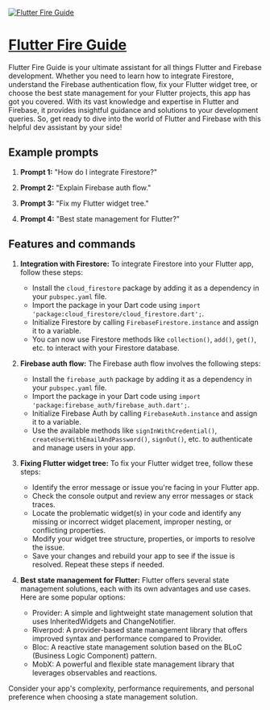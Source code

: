 [![Flutter Fire Guide](https://files.oaiusercontent.com/file-wZ1dJpMSLcUySPoe62AyR8gI?se=2123-10-16T20%3A29%3A10Z&sp=r&sv=2021-08-06&sr=b&rscc=max-age%3D31536000%2C%20immutable&rscd=attachment%3B%20filename%3Da7278fc8-7ebd-44ff-a1f7-5d7f0dc26030.png&sig=/ZpOypamwbOdaUM5vRhSxDXrax5ZB0R/KpfGwhFvkk8%3D)](https://chat.openai.com/g/g-kg5rfgio5-flutter-fire-guide)

# [Flutter Fire Guide](https://chat.openai.com/g/g-kg5rfgio5-flutter-fire-guide)

Flutter Fire Guide is your ultimate assistant for all things Flutter and Firebase development. Whether you need to learn how to integrate Firestore, understand the Firebase authentication flow, fix your Flutter widget tree, or choose the best state management for your Flutter projects, this app has got you covered. With its vast knowledge and expertise in Flutter and Firebase, it provides insightful guidance and solutions to your development queries. So, get ready to dive into the world of Flutter and Firebase with this helpful dev assistant by your side!

## Example prompts

1. **Prompt 1:** "How do I integrate Firestore?"

2. **Prompt 2:** "Explain Firebase auth flow."

3. **Prompt 3:** "Fix my Flutter widget tree."

4. **Prompt 4:** "Best state management for Flutter?"
  
## Features and commands

1. **Integration with Firestore:** To integrate Firestore into your Flutter app, follow these steps:
   - Install the `cloud_firestore` package by adding it as a dependency in your `pubspec.yaml` file.
   - Import the package in your Dart code using `import 'package:cloud_firestore/cloud_firestore.dart';`.
   - Initialize Firestore by calling `FirebaseFirestore.instance` and assign it to a variable.
   - You can now use Firestore methods like `collection()`, `add()`, `get()`, etc. to interact with your Firestore database.

2. **Firebase auth flow:** The Firebase auth flow involves the following steps:
   - Install the `firebase_auth` package by adding it as a dependency in your `pubspec.yaml` file.
   - Import the package in your Dart code using `import 'package:firebase_auth/firebase_auth.dart';`.
   - Initialize Firebase Auth by calling `FirebaseAuth.instance` and assign it to a variable.
   - Use the available methods like `signInWithCredential()`, `createUserWithEmailAndPassword()`, `signOut()`, etc. to authenticate and manage users in your app.

3. **Fixing Flutter widget tree:** To fix your Flutter widget tree, follow these steps:
   - Identify the error message or issue you're facing in your Flutter app.
   - Check the console output and review any error messages or stack traces.
   - Locate the problematic widget(s) in your code and identify any missing or incorrect widget placement, improper nesting, or conflicting properties.
   - Modify your widget tree structure, properties, or imports to resolve the issue.
   - Save your changes and rebuild your app to see if the issue is resolved. Repeat these steps if needed.

4. **Best state management for Flutter:** Flutter offers several state management solutions, each with its own advantages and use cases. Here are some popular options:
   - Provider: A simple and lightweight state management solution that uses InheritedWidgets and ChangeNotifier.
   - Riverpod: A provider-based state management library that offers improved syntax and performance compared to Provider.
   - Bloc: A reactive state management solution based on the BLoC (Business Logic Component) pattern.
   - MobX: A powerful and flexible state management library that leverages observables and reactions.

Consider your app's complexity, performance requirements, and personal preference when choosing a state management solution.